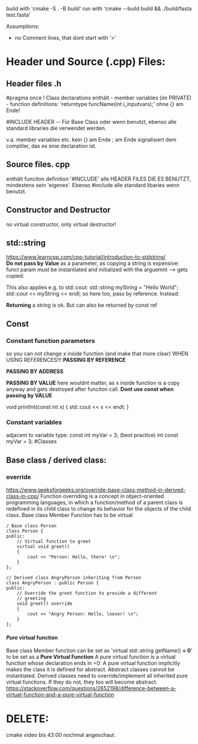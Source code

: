 build with 'cmake -S . -B build'
run with 'cmake --build build && ./build/fasta test.fasta'

Assumptions:
- no Comment lines, that dont start with '>'

# Header und Source (.cpp) Files:

## Header files .h
#pragma once !
Class declarations enthält
     - member variables (im PRIVATE)
     - function definitions:
          'returntype funcName(int i_inputvars);' 
          ohne {} am Ende!

#INCLUDE HEADER -- Für Base Class oder wenn benutzt,
ebenso alle standard libraries die verwendet werden.

v.a. member variables etc.
kein {} am Ende
; am Ende signalisiert dem compliler, das es eine declaration ist.

## Source files. cpp
enthält funciton definition
'#INCLUDE' alle HEADER FILES DIE ES BENUTZT, mindestens sein 'eigenes'.
Ebenso #include alle standard libaries wenn benutzt.

## Constructor and Destructor
no virtual constructor, only virtual destructor!

## std::string
https://www.learncpp.com/cpp-tutorial/introduction-to-stdstring/  
**Do not pass by Value** as a parameter, as copying a string is expensive: funct param must be instantiated and initialized with the arguemnt --> gets copied. 

This also applies e.g. to std::cout:
std::string myString = "Hello World";
std::cout << myString << endl; 
so here too, pass by reference.
Instead:

**Returning** a string is ok. But can also be returned by const ref





## Const

### Constant function parameters
so you can not change x inside function (and make that more clear)
WHEN USING REFERENCES!!!
**PASSING BY REFERENCE**


**PASSING BY ADDRESS**



**PASSING BY VALUE**
here wouldnt matter, as x inside function is a copy anyway and gets destroyed after funciton call. **Dont use const when passing by VALUE**

void printInt(const int x)
{
     std::cout << x << endl;
}

### Constant variables
adjacent to variable type:
const int myVar = 3; (best practice)
int const myVar = 3;
#Classes

## Base class / derived class:
### override
https://www.geeksforgeeks.org/override-base-class-method-in-derived-class-in-cpp/
Function overriding is a concept in object-oriented programming languages, in which a function/method of a parent class is redefined in its child class to change its behavior for the objects of the child class. 
Base class Member Function has to be virtual
```
/ Base class Person 
class Person { 
public: 
    // Virtual function to greet 
    virtual void greet() 
    { 
        cout << "Person: Hello, there! \n"; 
    } 
}; 
  
// Derived class AngryPerson inheriting from Person 
class AngryPerson : public Person { 
public: 
    // Override the greet function to provide a different 
    // greeting 
    void greet() override 
    { 
        cout << "Angry Person: Hello, looser! \n"; 
    } 
}; 
```

#### *Pure* virtual function
Base class Member function can be set as 'virtual std::string getName() **= 0**' to be set as a **Pure Virtual Function**
A pure virtual function is a virtual function whose declaration ends in =0:
A pure virtual function implicitly makes the class it is defined for abstract. Abstract classes cannot be instantiated. Derived classes need to override/implement all inherited pure virtual functions. If they do not, they too will become abstract.
https://stackoverflow.com/questions/2652198/difference-between-a-virtual-function-and-a-pure-virtual-function

# DELETE:
cmake video bis 43:00 nochmal angeschaut.
